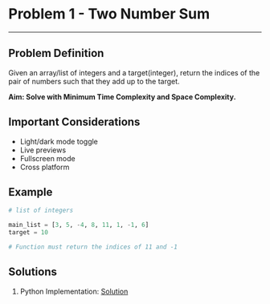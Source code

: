 # Problem 1 - Two Number Sum
--------------------

## Problem Definition

<p>Given an array/list of integers and a target(integer), return the indices of the pair of numbers such that they add up to the target.</p>
<b>Aim: Solve with Minimum Time Complexity and Space Complexity.</b>

## Important Considerations

- Light/dark mode toggle
- Live previews
- Fullscreen mode
- Cross platform


## Example
```python
# list of integers

main_list = [3, 5, -4, 8, 11, 1, -1, 6]
target = 10

# Function must return the indices of 11 and -1
```

## Solutions

1. Python Implementation: [Solution](Python/)